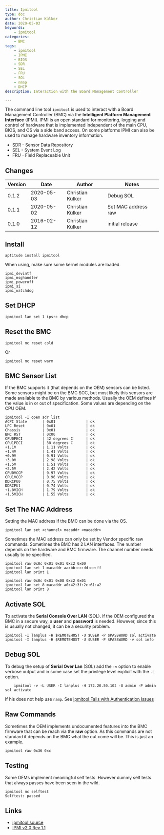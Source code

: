 ```yaml
---
title: Ipmitool
type: doc
author: Christian Külker
date: 2020-05-03
keywords:
    - ipmitool
categories:
    - BMC
tags:
    - ipmitool
    - IPMI
    - BIOS
    - SDR
    - SEL
    - FRU
    - SOL
    - nmap
    - DHCP
description: Interaction with the Board Management Controller

---
```


The command line tool `ipmitool` is used to interact with a Board Management
Controller (BMC) via the **Intelligent Platform Management Interface** (IPMI).
IPMI is an open standard for monitoring, logging and control of hardware that
is implemented independent of the main CPU, BIOS, and OS via a side band
access. On some platforms IPMI can also be used to manage hardware inventory
information.

* SDR - Sensor Data Repository
* SEL - System Event Log
* FRU - Field Replaceable Unit

## Changes

| Version | Date       | Author           | Notes                             |
| ------- | ---------- | ---------------- | --------------------------------- |
| 0.1.2   | 2020-05-03 | Christian Külker | Debug SOL                         |
| 0.1.1   | 2020-05-02 | Christian Külker | Set MAC address raw               |
| 0.1.0   | 2016-02-12 | Christian Külker | initial release                   |

## Install

```shell
aptitude install ipmitool
```

When using, make sure some kernel modules are loaded.

```
ipmi_devintf
ipmi_msghandler
ipmi_poweroff
ipmi_si
ipmi_watchdog
```

## Set DHCP

```shell
ipmitool lan set 1 ipsrc dhcp
```

## Reset the BMC

```shell
ipmitool mc reset cold
```

Or

```shell
ipmitool mc reset warm
```

## BMC Sensor List

If the BMC supports it (that depends on the OEM) sensors can be listed. Some
sensors might be on the BMC SOC, but most likely this sensors are made
available to the BMC by various methods.  Usually the OEM defines if the value
is in or out of specification. Some values are depending on the CPU OEM.

```shell
ipmitool -I open sdr list
ACPI State       | 0x01              | ok
LPC Reset        | 0x01              | ok
Chassis          | 0x01              | ok
BMC RST          | 0x00              | ok
CPU0PECI         | 42 degrees C      | ok
CPU1PECI         | 38 degrees C      | ok
+1.1V            | 1.11 Volts        | ok
+1.4V            | 1.41 Volts        | ok
+0.9V            | 0.91 Volts        | ok
+3.0V            | 2.98 Volts        | ok
+1.5V            | 1.51 Volts        | ok
+2.5V            | 2.42 Volts        | ok
CPU0VCCP         | 0.97 Volts        | ok
CPU1VCCP         | 0.96 Volts        | ok
DDRCPU0          | 0.75 Volts        | ok
DDRCPU1          | 0.74 Volts        | ok
+1.8VICH         | 1.79 Volts        | ok
+1.5VICH         | 1.55 Volts        | ok
```

## Set The NAC Address

Setting the MAC address if the BMC can be done via the OS.

```shell
ipmitool lan set <channel> macaddr <macaddr>
```

Sometimes the MAC address can only be set by Vendor specific raw commands.
Sometimes the BMC has 2 LAN interfaces. The number depends on the hardware and
BMC firmware. The channel number needs usually to be specified.

```shell
ipmitool raw 0x0c 0x01 0x01 0xc2 0x00
ipmitool lan set 1 macaddr aa:bb:cc:dd:ee:ff
ipmitool lan print 1

ipmitool raw 0x0c 0x01 0x08 0xc2 0x01
ipmitool lan set 8 macaddr a0:42:3f:2c:61:a2
ipmitool lan print 8
```

## Activate SOL

To activate the **Serial Console Over LAN** (SOL). If the OEM configured the
BMC in a secure way, a **user** and **password** is needed. However, since this
is usually not changed, it can be a security problem.

```shell
ipmitool -I lanplus -H $REMOTEHOST -U $USER -P $PASSWORD sol activate
ipmitool -I lanplus -H $REMOTEHOST -U $USER -P $PASSWORD -v sol info
```

## Debug SOL

To debug the setup of **Serial Over Lan** (SOL) add the `-v` option to enable
verbose output and in some case set the privilege level explicit with the `-L`
option.

```shell
    ipmitool -v -L USER -I lanplus -H 172.20.50.102 -U admin -P admin sol activate
```

If his does not help use `namp`. See [ipmitool Fails with Authentication
Issues](http://h20564.www2.hpe.com/hpsc/doc/public/display?docId=emr_na-c03481170)


## Raw Commands

Sometimes the OEM implements undocumented features into the BMC firmware that
can be reach via the **raw** option. As this commands are not standard it
depends on the BMC what the out come will be. This is just an example.

```shell
ipmitool raw 0x36 0xc
```

## Testing

Some OEMs implement meaningful self tests. However dummy self tests that
always passes have been seen in the wild.

```shell
ipmitool mc selftest
Selftest: passed
```

## Links

* [ipmitool source](https://github.com/ipmitool/ipmitool)
* [IPMI v2.0 Rev 1.1](https://www.intel.com/content/dam/www/public/us/en/documents/product-briefs/ipmi-second-gen-interface-spec-v2-rev1-1.pdf)



